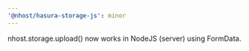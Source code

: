 ```yaml
---
'@nhost/hasura-storage-js': minor
---
```


nhost.storage.upload() now works in NodeJS (server) using FormData.
